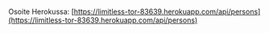 Osoite Herokussa:
[https://limitless-tor-83639.herokuapp.com/api/persons](https://limitless-tor-83639.herokuapp.com/api/persons)

